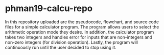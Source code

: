 # phman19-calcu-repo
In this repository uploaded are the pseudocode, flowchart, and source code files for a simple calculator program. 
The program allows users to select the arithmetic operation mode they desire.
In addition, the calculator program takes two integers and handles error for inputs that are non-integers and non-zero integers (for division operation).
Lastly, the program will continuously run until the user decided to stop using it.
